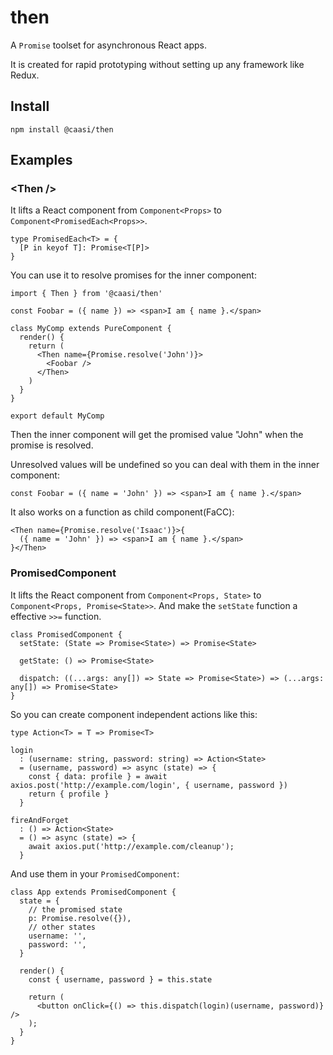 # then

A `Promise` toolset for asynchronous React apps.

It is created for rapid prototyping without setting up any framework like Redux.

## Install

```
npm install @caasi/then
```

## Examples

### &lt;Then /&gt;

It lifts a React component from `Component<Props>` to
`Component<PromisedEach<Props>>`.

```
type PromisedEach<T> = {
  [P in keyof T]: Promise<T[P]>
}
```

You can use it to resolve promises for the inner component:

```
import { Then } from '@caasi/then'

const Foobar = ({ name }) => <span>I am { name }.</span>

class MyComp extends PureComponent {
  render() {
    return (
      <Then name={Promise.resolve('John')}>
        <Foobar />
      </Then>
    )
  }
}

export default MyComp
```

Then the inner component will get the promised value "John" when the promise is
resolved.

Unresolved values will be undefined so you can deal with them in the inner
component:

```
const Foobar = ({ name = 'John' }) => <span>I am { name }.</span>
```

It also works on a function as child component(FaCC):

```
<Then name={Promise.resolve('Isaac')}>{
  ({ name = 'John' }) => <span>I am { name }.</span>
}</Then>
```

### PromisedComponent

It lifts the React component from `Component<Props, State>` to
`Component<Props, Promise<State>>`. And make the `setState` function a effective
`>>=` function.

```
class PromisedComponent {
  setState: (State => Promise<State>) => Promise<State>

  getState: () => Promise<State>

  dispatch: ((...args: any[]) => State => Promise<State>) => (...args: any[]) => Promise<State>
}
```

So you can create component independent actions like this:

```
type Action<T> = T => Promise<T>

login
  : (username: string, password: string) => Action<State>
  = (username, password) => async (state) => {
    const { data: profile } = await axios.post('http://example.com/login', { username, password })
    return { profile }
  }

fireAndForget
  : () => Action<State>
  = () => async (state) => {
    await axios.put('http://example.com/cleanup');
  }
```

And use them in your `PromisedComponent`:

```
class App extends PromisedComponent {
  state = {
    // the promised state
    p: Promise.resolve({}),
    // other states
    username: '',
    password: '',
  }

  render() {
    const { username, password } = this.state

    return (
      <button onClick={() => this.dispatch(login)(username, password)} />
    );
  }
}
```
